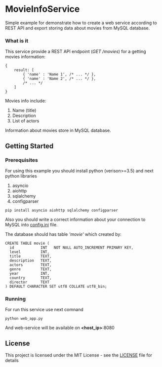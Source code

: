 # MovieInfoService

Simple example for demonstrate how to create a web service according to REST API and export storing data about movies from MySQL database.

### What is it

This service provide a REST API endpoint (_GET /movies_) for a getting movies information:
```
{
    result: [
        { 'name' : 'Name 1', /* ... */ },
        { 'name' : 'Name 2', /* ... */ },
        /* ... */
    ]
}
```
Movies info include:
1. Name (title)
2. Description
3. List of actors

Information about movies store in MySQL database.

## Getting Started

### Prerequisites

For using this example you should install python (verison>=3.5) and next python libraries
1. asyncio
2. aiohttp
3. sqlalchemy
4. configparser

```
pip install asyncio aiohttp sqlalchemy configparser
```

Also you should write a correct information about your connection to MySQL into [config.ini](config.ini) file.

The database should has table _'movie'_ which created by:
```
CREATE TABLE movie (
  id            INT   NOT NULL AUTO_INCREMENT PRIMARY KEY,
  level         INT,
  title         TEXT,
  description   TEXT,
  actors        TEXT,
  genre         TEXT,
  year	        INT,
  country       TEXT,
  director      TEXT
) DEFAULT CHARACTER SET utf8 COLLATE utf8_bin;
```

### Running

For run this service use next comnand

```
python web_app.py
```

And web-service will be available on **<host_ip>**:8080

## License

This project is licensed under the MIT License - see the [LICENSE](LICENSE) file for details
